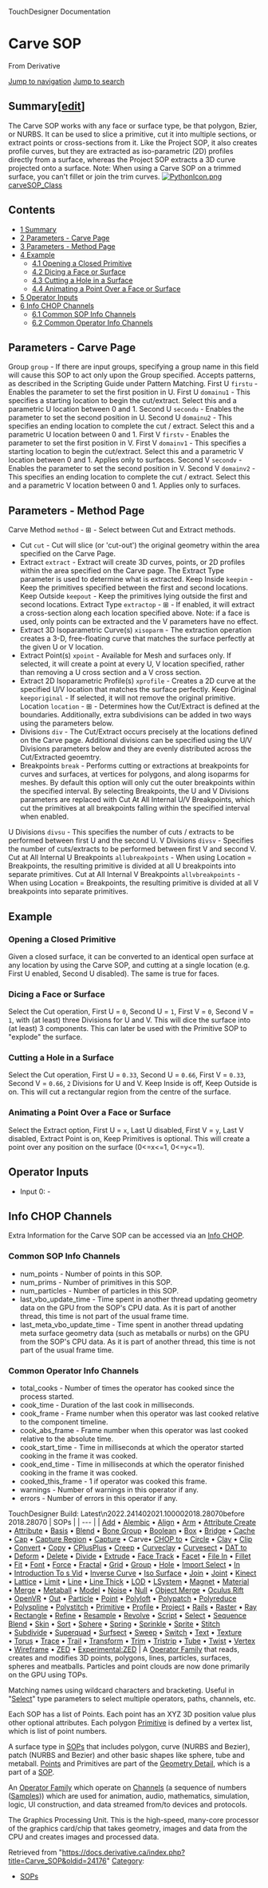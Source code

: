 

TouchDesigner Documentation




# Carve SOP
From Derivative

[Jump to navigation](#mw-head)
[Jump to search](#searchInput)
## Summary[[edit](https://docs.derivative.ca/index.php?title=Template:Summary&action=edit&section=T-1 "Edit section: Summary")]
The Carve SOP works with any face or surface type, be that polygon, Bzier, or NURBS. It can be used to slice a primitive, cut it into multiple sections, or extract points or cross-sections from it.
Like the Project SOP, it also creates profile curves, but they are extracted as iso-parametric (2D) profiles directly from a surface, whereas the Project SOP extracts a 3D curve projected onto a surface.
Note: When using a Carve SOP on a trimmed surface, you can't fillet or join the trim curves.
[![PythonIcon.png](images/c/c2/PythonIcon.png)](File_PythonIcon.html)[carveSOP\_Class](https://docs.derivative.ca/CarveSOP_Class "CarveSOP Class")
## Contents
* [1 Summary](#Summary)
* [2 Parameters - Carve Page](#Parameters_-_Carve_Page)
* [3 Parameters - Method Page](#Parameters_-_Method_Page)
* [4 Example](#Example)
  + [4.1 Opening a Closed Primitive](#Opening_a_Closed_Primitive)
  + [4.2 Dicing a Face or Surface](#Dicing_a_Face_or_Surface)
  + [4.3 Cutting a Hole in a Surface](#Cutting_a_Hole_in_a_Surface)
  + [4.4 Animating a Point Over a Face or Surface](#Animating_a_Point_Over_a_Face_or_Surface)
* [5 Operator Inputs](#Operator_Inputs)
* [6 Info CHOP Channels](#Info_CHOP_Channels)
  + [6.1 Common SOP Info Channels](#Common_SOP_Info_Channels)
  + [6.2 Common Operator Info Channels](#Common_Operator_Info_Channels)
  

## Parameters - Carve Page
Group `group` - If there are input groups, specifying a group name in this field will cause this SOP to act only upon the Group specified. Accepts patterns, as described in the Scripting Guide under Pattern Matching.
First U `firstu` - Enables the parameter to set the first position in U.
First U `domainu1` - This specifies a starting location to begin the cut/extract. Select this and a parametric U location between 0 and 1.
Second U `secondu` - Enables the parameter to set the second position in U.
Second U `domainu2` - This specifies an ending location to complete the cut / extract. Select this and a parametric U location between 0 and 1.
First V `firstv` - Enables the parameter to set the first position in V.
First V `domainv1` - This specifies a starting location to begin the cut/extract. Select this and a parametric V location between 0 and 1. Applies only to surfaces.
Second V `secondv` - Enables the parameter to set the second position in V.
Second V `domainv2` - This specifies an ending location to complete the cut / extract. Select this and a parametric V location between 0 and 1. Applies only to surfaces.
  

## Parameters - Method Page
Carve Method `method` - ⊞ - Select between Cut and Extract methods.
* Cut `cut` - Cut will slice (or 'cut-out') the original geometry within the area specified on the Carve Page.
* Extract `extract` - Extract will create 3D curves, points, or 2D profiles within the area specified on the Carve page. The Extract Type parameter is used to determine what is extracted.
Keep Inside `keepin` - Keep the primitives specified between the first and second locations.
Keep Outside `keepout` - Keep the primitives lying outside the first and second locations.
Extract Type `extractop` - ⊞ - If enabled, it will extract a cross-section along each location specified above.
Note: if a face is used, only points can be extracted and the V parameters have no effect.
* Extract 3D Isoparametric Curve(s) `xisoparm` - The extraction operation creates a 3-D, free-floating curve that matches the surface perfectly at the given U or V location.
* Extract Point(s) `xpoint` - Available for Mesh and surfaces only. If selected, it will create a point at every U, V location specified, rather than removing a U cross section and a V cross section.
* Extract 2D Isoparametric Profile(s) `xprofile` - Creates a 2D curve at the specified U/V location that matches the surface perfectly.
Keep Original `keeporiginal` - If selected, it will not remove the original primitive.
Location `location` - ⊞ - Determines how the Cut/Extract is defined at the boundaries. Additionally, extra subdivisions can be added in two ways using the parameters below.
* Divisions `div` - The Cut/Extract occurs precisely at the locations defined on the Carve page. Additional divisions can be specified using the U/V Divisions parameters below and they are evenly distributed across the Cut/Extracted geoemtry.
* Breakpoints `break` - Performs cutting or extractions at breakpoints for curves and surfaces, at vertices for polygons, and along isoparms for meshes.
By default this option will only cut the outer breakpoints within the specified interval. By selecting Breakpoints, the U and V Divisions parameters are replaced with Cut At All Internal U/V Breakpoints, which cut the primitives at all breakpoints falling within the specified interval when enabled.

U Divisions `divsu` - This specifies the number of cuts / extracts to be performed between first U and the second U.
V Divisions `divsv` - Specifies the number of cuts/extracts to be performed between first V and second V.
Cut at All Internal U Breakpoints `allubreakpoints` - When using Location = Breakpoints, the resulting primitive is divided at all U breakpoints into separate primitives.
Cut at All Internal V Breakpoints `allvbreakpoints` - When using Location = Breakpoints, the resulting primitive is divided at all V breakpoints into separate primitives.
  

## Example
### Opening a Closed Primitive
Given a closed surface, it can be converted to an identical open surface at any location by using the Carve SOP, and cutting at a single location (e.g. First U enabled, Second U disabled). The same is true for faces.
  

### Dicing a Face or Surface
Select the Cut operation, First U = `0`, Second U = `1`, First V = `0`, Second V = `1`, with (at least) three Divisions for U and V. This will dice the surface into (at least) 3 components. This can later be used with the Primitive SOP to "explode" the surface.
  

### Cutting a Hole in a Surface
Select the Cut operation, First U = `0.33`, Second U = `0.66`, First V = `0.33`, Second V = `0.66`, `2` Divisions for U and V. Keep Inside is off, Keep Outside is on. This will cut a rectangular region from the centre of the surface.
  

### Animating a Point Over a Face or Surface
Select the Extract option, First U = `x`, Last U disabled, First V = `y`, Last V disabled, Extract Point is on, Keep Primitives is optional. This will create a point over any position on the surface (0<=x<=1, 0<=y<=1).
  

## Operator Inputs
* Input 0:  -
  

## Info CHOP Channels
Extra Information for the Carve SOP can be accessed via an [Info CHOP](Info_CHOP.html "Info CHOP").

### Common SOP Info Channels
* num\_points - Number of points in this SOP.
* num\_prims - Number of primitives in this SOP.
* num\_particles - Number of particles in this SOP.
* last\_vbo\_update\_time - Time spent in another thread updating geometry data on the GPU from the SOP's CPU data. As it is part of another thread, this time is not part of the usual frame time.
* last\_meta\_vbo\_update\_time - Time spent in another thread updating meta surface geometry data (such as metaballs or nurbs) on the GPU from the SOP's CPU data. As it is part of another thread, this time is not part of the usual frame time.
### Common Operator Info Channels
* total\_cooks - Number of times the operator has cooked since the process started.
* cook\_time - Duration of the last cook in milliseconds.
* cook\_frame - Frame number when this operator was last cooked relative to the component timeline.
* cook\_abs\_frame - Frame number when this operator was last cooked relative to the absolute time.
* cook\_start\_time - Time in milliseconds at which the operator started cooking in the frame it was cooked.
* cook\_end\_time - Time in milliseconds at which the operator finished cooking in the frame it was cooked.
* cooked\_this\_frame - 1 if operator was cooked this frame.
* warnings - Number of warnings in this operator if any.
* errors - Number of errors in this operator if any.
  
TouchDesigner Build: Latest\n2022.241402021.100002018.28070before 2018.28070
| SOPs |
| --- |
| [Add](Add_SOP.html "Add SOP") • [Alembic](Alembic_SOP.html "Alembic SOP") • [Align](Align_SOP.html "Align SOP") • [Arm](Arm_SOP.html "Arm SOP") • [Attribute Create](Attribute_Create_SOP.html "Attribute Create SOP") • [Attribute](Attribute_SOP.html "Attribute SOP") • [Basis](Basis_SOP.html "Basis SOP") • [Blend](Blend_SOP.html "Blend SOP") • [Bone Group](Bone_Group_SOP.html "Bone Group SOP") • [Boolean](Boolean_SOP.html "Boolean SOP") • [Box](Box_SOP.html "Box SOP") • [Bridge](Bridge_SOP.html "Bridge SOP") • [Cache](Cache_SOP.html "Cache SOP") • [Cap](Cap_SOP.html "Cap SOP") • [Capture Region](Capture_Region_SOP.html "Capture Region SOP") • [Capture](Capture_SOP.html "Capture SOP") • Carve• [CHOP to](CHOP_to_SOP.html "CHOP to SOP") • [Circle](Circle_SOP.html "Circle SOP") • [Clay](Clay_SOP.html "Clay SOP") • [Clip](Clip_SOP.html "Clip SOP") • [Convert](Convert_SOP.html "Convert SOP") • [Copy](Copy_SOP.html "Copy SOP") • [CPlusPlus](CPlusPlus_SOP.html "CPlusPlus SOP") • [Creep](Creep_SOP.html "Creep SOP") • [Curveclay](Curveclay_SOP.html "Curveclay SOP") • [Curvesect](Curvesect_SOP.html "Curvesect SOP") • [DAT to](DAT_to_SOP.html "DAT to SOP") • [Deform](Deform_SOP.html "Deform SOP") • [Delete](Delete_SOP.html "Delete SOP") • [Divide](Divide_SOP.html "Divide SOP") • [Extrude](Extrude_SOP.html "Extrude SOP") • [Face Track](Face_Track_SOP.html "Face Track SOP") • [Facet](Facet_SOP.html "Facet SOP") • [File In](File_In_SOP.html "File In SOP") • [Fillet](Fillet_SOP.html "Fillet SOP") • [Fit](Fit_SOP.html "Fit SOP") • [Font](Font_SOP.html "Font SOP") • [Force](Force_SOP.html "Force SOP") • [Fractal](Fractal_SOP.html "Fractal SOP") • [Grid](Grid_SOP.html "Grid SOP") • [Group](Group_SOP.html "Group SOP") • [Hole](Hole_SOP.html "Hole SOP") • [Import Select](Import_Select_SOP.html "Import Select SOP") • [In](In_SOP.html "In SOP") • [Introduction To s Vid](Introduction_To_SOPs_Vid.html "Introduction To SOPs Vid") • [Inverse Curve](Inverse_Curve_SOP.html "Inverse Curve SOP") • [Iso Surface](Iso_Surface_SOP.html "Iso Surface SOP") • [Join](Join_SOP.html "Join SOP") • [Joint](Joint_SOP.html "Joint SOP") • [Kinect](Kinect_SOP.html "Kinect SOP") • [Lattice](Lattice_SOP.html "Lattice SOP") • [Limit](Limit_SOP.html "Limit SOP") • [Line](Line_SOP.html "Line SOP") • [Line Thick](Line_Thick_SOP.html "Line Thick SOP") • [LOD](LOD_SOP.html "LOD SOP") • [LSystem](LSystem_SOP.html "LSystem SOP") • [Magnet](Magnet_SOP.html "Magnet SOP") • [Material](Material_SOP.html "Material SOP") • [Merge](Merge_SOP.html "Merge SOP") • [Metaball](Metaball_SOP.html "Metaball SOP") • [Model](Model_SOP.html "Model SOP") • [Noise](Noise_SOP.html "Noise SOP") • [Null](Null_SOP.html "Null SOP") • [Object Merge](Object_Merge_SOP.html "Object Merge SOP") • [Oculus Rift](Oculus_Rift_SOP.html "Oculus Rift SOP") • [OpenVR](OpenVR_SOP.html "OpenVR SOP") • [Out](Out_SOP.html "Out SOP") • [Particle](Particle_SOP.html "Particle SOP") • [Point](Point_SOP.html "Point SOP") • [Polyloft](Polyloft_SOP.html "Polyloft SOP") • [Polypatch](Polypatch_SOP.html "Polypatch SOP") • [Polyreduce](Polyreduce_SOP.html "Polyreduce SOP") • [Polyspline](Polyspline_SOP.html "Polyspline SOP") • [Polystitch](Polystitch_SOP.html "Polystitch SOP") • [Primitive](Primitive_SOP.html "Primitive SOP") • [Profile](Profile_SOP.html "Profile SOP") • [Project](Project_SOP.html "Project SOP") • [Rails](Rails_SOP.html "Rails SOP") • [Raster](Raster_SOP.html "Raster SOP") • [Ray](Ray_SOP.html "Ray SOP") • [Rectangle](Rectangle_SOP.html "Rectangle SOP") • [Refine](Refine_SOP.html "Refine SOP") • [Resample](Resample_SOP.html "Resample SOP") • [Revolve](Revolve_SOP.html "Revolve SOP") • [Script](Script_SOP.html "Script SOP") • [Select](Select_SOP.html "Select SOP") • [Sequence Blend](Sequence_Blend_SOP.html "Sequence Blend SOP") • [Skin](Skin_SOP.html "Skin SOP") • [Sort](Sort_SOP.html "Sort SOP") • [Sphere](Sphere_SOP.html "Sphere SOP") • [Spring](Spring_SOP.html "Spring SOP") • [Sprinkle](Sprinkle_SOP.html "Sprinkle SOP") • [Sprite](Sprite_SOP.html "Sprite SOP") • [Stitch](Stitch_SOP.html "Stitch SOP") • [Subdivide](Subdivide_SOP.html "Subdivide SOP") • [Superquad](Superquad_SOP.html "Superquad SOP") • [Surfsect](Surfsect_SOP.html "Surfsect SOP") • [Sweep](Sweep_SOP.html "Sweep SOP") • [Switch](Switch_SOP.html "Switch SOP") • [Text](Text_SOP.html "Text SOP") • [Texture](Texture_SOP.html "Texture SOP") • [Torus](Torus_SOP.html "Torus SOP") • [Trace](Trace_SOP.html "Trace SOP") • [Trail](Trail_SOP.html "Trail SOP") • [Transform](Transform_SOP.html "Transform SOP") • [Trim](Trim_SOP.html "Trim SOP") • [Tristrip](Tristrip_SOP.html "Tristrip SOP") • [Tube](Tube_SOP.html "Tube SOP") • [Twist](Twist_SOP.html "Twist SOP") • [Vertex](Vertex_SOP.html "Vertex SOP") • [Wireframe](Wireframe_SOP.html "Wireframe SOP") • [ZED](ZED_SOP.html "ZED SOP") • [Experimental:ZED](Experimental_ZED_SOP.html "Experimental:ZED SOP") |
A [Operator Family](Operator_Family.html "Operator Family") that reads, creates and modifies 3D points, polygons, lines, particles, surfaces, spheres and meatballs. Particles and point clouds are now done primarily on the GPU using TOPs.

Matching names using wildcard characters and bracketing. Useful in "[Select](Select_CHOP.html "Select CHOP")" type parameters to select multiple operators, paths, channels, etc.

Each SOP has a list of Points. Each point has an XYZ 3D position value plus other optional attributes. Each polygon [Primitive](Primitive.html "Primitive") is defined by a vertex list, which is list of point numbers.

A surface type in [SOPs](SOP.html "SOP") that includes polygon, curve (NURBS and Bezier), patch (NURBS and Bezier) and other basic shapes like sphere, tube and metaball. [Points](Point.html "Point") and Primitives are part of the [Geometry Detail](Geometry_Detail.html "Geometry Detail"), which is a part of a [SOP](SOP.html "SOP").

An [Operator Family](Operator_Family.html "Operator Family") which operate on [Channels](Channel.html "Channel") (a sequence of numbers ([Samples](Sample.html "Sample"))) which are used for animation, audio, mathematics, simulation, logic, UI construction, and data streamed from/to devices and protocols.

The Graphics Processing Unit. This is the high-speed, many-core processor of the graphics card/chip that takes geometry, images and data from the CPU and creates images and processed data.

Retrieved from "<https://docs.derivative.ca/index.php?title=Carve_SOP&oldid=24176>"
[Category](Special_Categories.html "Special:Categories"):
* [SOPs](https://docs.derivative.ca/index.php?title=Category:SOPs&action=edit&redlink=1 "Category:SOPs (page does not exist)")